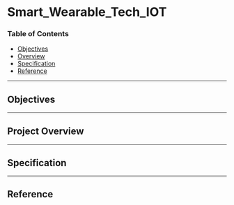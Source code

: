 # Smart_Wearable_Tech_IOT

### Table of Contents
- [Objectives](#Objectives)
- [Overview](#Project-Overview)
- [Specification](#Specification)
- [Reference](#Reference)

---

## Objectives

---

## Project Overview


---
   
## Specification

---
## Reference


